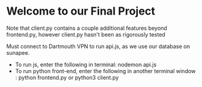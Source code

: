 # Welcome to our Final Project 
Note that client.py contains a couple additional features beyond frontend.py, however client.py hasn't been as rigorously tested

Must connect to Dartmouth VPN to run api.js, as we use our database on sunapee.

- To run js, enter the following in terminal: nodemon api.js  
- To run python front-end, enter the following in another terminal window : python frontend.py or python3 client.py

